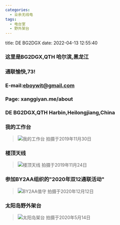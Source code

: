 ```yaml
---
categories:
  - 业余无线电
tags:
  - 电台室
  - 野外架台
---
```


title: DE BG2DGX
date: 2022-04-13 12:55:40

### 这里是BG2DGX,QTH 哈尔滨,黑龙江
### 
### 通联愉快,73!

### E-mail:eboywit@gmail.com
### Page:    xanggiyan.me/about

### DE BG2DGX,QTH Harbin,Heilongjiang,China
### 


### 我的工作台  
> ![我的工作台](https://cdn.jsdelivr.net/gh/xanggiyan/img@main/20191139.jpg)
拍摄于2019年11月30日

### 楼顶天线
> ![楼顶天线](https://cdn.jsdelivr.net/gh/xanggiyan/img@main/20191124.jpg)
拍摄于2019年11月24日

### 参加BY2AA组织的"2020年双12通联活动"
> ![BY2AA值守](https://cdn.jsdelivr.net/gh/xanggiyan/img@main/20201212.jpg)
拍摄于2020年12月12日

### 太阳岛野外架台
> ![太阳岛架台](https://cdn.jsdelivr.net/gh/xanggiyan/img@main/20200514.jpg)
拍摄于2020年5月14日


